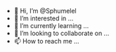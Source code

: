 - 👋 Hi, I’m @Sphumelel
- 👀 I’m interested in ...
- 🌱 I’m currently learning ...
- 💞️ I’m looking to collaborate on ...
- 📫 How to reach me ...

<!---
Sphumelel/Sphumelel is a ✨ special ✨ repository because its `README.md` (this file) appears on your GitHub profile.
You can click the Preview link to take a look at your changes.
--->
